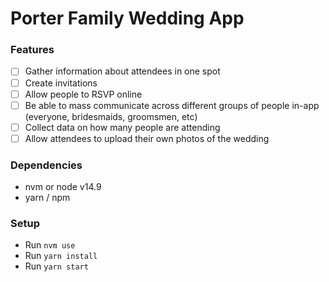 # Porter Family Wedding App

### Features

* [ ] Gather information about attendees in one spot
* [ ] Create invitations
* [ ] Allow people to RSVP online
* [ ] Be able to mass communicate across different groups of people in-app (everyone, bridesmaids, groomsmen, etc)
* [ ] Collect data on how many people are attending
* [ ] Allow attendees to upload their own photos of the wedding

### Dependencies

- nvm or node v14.9
- yarn / npm

### Setup

- Run `nvm use`
- Run `yarn install`
- Run `yarn start`